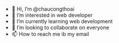 - 👋 Hi, I’m @chaucongthoai
- 👀 I’m interested in web developer
- 🌱 I’m currently learning web development
- 💞️ I’m looking to collaborate on everyone
- 📫 How to reach me ib my email 
